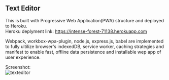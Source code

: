 ## Text Editor

This is built with Progressive Web Application(PWA) structure and deployed to Heroku.<br>
Heroku deplyment link: https://intense-forest-71138.herokuapp.com

Webpack, workbox-wpa-plugin, node.js, express.js, babel are implemented to fully ultilize browser's indexedDB, service worker, caching strategies and manifest to enable fast, offline data persistence and installable wep app of user experience.

Screenshot: <br>
![texteditor](https://user-images.githubusercontent.com/99464607/178134577-ea34cfa1-292c-4b6f-91bd-cc10c837ec2f.png)

